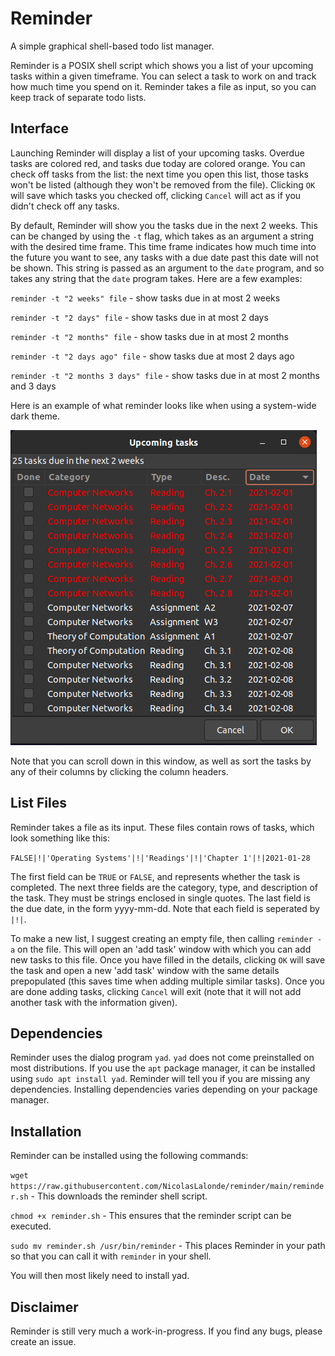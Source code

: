 # Reminder
A simple graphical shell-based todo list manager.

Reminder is a POSIX shell script which shows you a list of your upcoming tasks within a given timeframe.
You can select a task to work on and track how much time you spend on it.
Reminder takes a file as input, so you can keep track of separate todo lists.

## Interface
Launching Reminder will display a list of your upcoming tasks. 
Overdue tasks are colored red, and tasks due today are colored orange.
You can check off tasks from the list: the next time you open this list, those tasks won't be listed (although they won't be removed from the file).
Clicking `OK` will save which tasks you checked off, clicking `Cancel` will act as if you didn't check off any tasks.


By default, Reminder will show you the tasks due in the next 2 weeks.
This can be changed by using the `-t` flag, which takes as an argument a string with the desired time frame.
This time frame indicates how much time into the future you want to see, any tasks with a due date past this date will not be shown.
This string is passed as an argument to the `date` program, and so takes any string that the `date` program takes.
Here are a few examples:

`reminder -t "2 weeks" file` - show tasks due in at most 2 weeks

`reminder -t "2 days" file` - show tasks due in at most 2 days

`reminder -t "2 months" file` - show tasks due in at most 2 months

`reminder -t "2 days ago" file` - show tasks due at most 2 days ago

`reminder -t "2 months 3 days" file` - show tasks due in at most 2 months and 3 days

Here is an example of what reminder looks like when using a system-wide dark theme.

![Reminder Example](https://raw.githubusercontent.com/NicolasLalonde/reminder/main/reminder.png)

Note that you can scroll down in this window, as well as sort the tasks by any of their columns by clicking the column headers.

## List Files
Reminder takes a file as its input. These files contain rows of tasks, which look something like this:

`FALSE|!|'Operating Systems'|!|'Readings'|!|'Chapter 1'|!|2021-01-28`

The first field can be `TRUE` or `FALSE`, and represents whether the task is completed.
The next three fields are the category, type, and description of the task. They must be strings enclosed in single quotes. 
The last field is the due date, in the form yyyy-mm-dd.
Note that each field is seperated by `|!|`. 

To make a new list, I suggest creating an empty file, then calling `reminder -a` on the file.
This will open an 'add task' window with which you can add new tasks to this file.
Once you have filled in the details, clicking `OK` will save the task and open a new 'add task' window with the same details prepopulated (this saves time when adding multiple similar tasks).
Once you are done adding tasks, clicking `Cancel` will exit (note that it will not add another task with the information given).

## Dependencies
Reminder uses the dialog program `yad`. `yad` does not come preinstalled on most distributions. If you use the `apt` package manager, it can be installed using `sudo apt install yad`. Reminder will tell you if you are missing any dependencies. Installing dependencies varies depending on your package manager.

## Installation
Reminder can be installed using the following commands:

`wget https://raw.githubusercontent.com/NicolasLalonde/reminder/main/reminder.sh` - This downloads the reminder shell script.

`chmod +x reminder.sh` - This ensures that the reminder script can be executed.

`sudo mv reminder.sh /usr/bin/reminder` - This places Reminder in your path so that you can call it with `reminder` in your shell.

You will then most likely need to install yad.

## Disclaimer
Reminder is still very much a work-in-progress. If you find any bugs, please create an issue.
